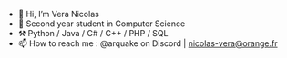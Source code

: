 - 👋 Hi, I’m Vera Nicolas
- 📖 Second year student in Computer Science 
- ⚒️ Python / Java / C# / C++ / PHP / SQL
- 📫 How to reach me : @arquake on Discord | nicolas-vera@orange.fr

